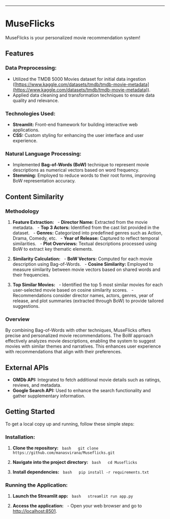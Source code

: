 ---

# MuseFlicks

MuseFlicks is your personalized movie recommendation system!

## Features

### Data Preprocessing:
- Utilized the TMDB 5000 Movies dataset for initial data ingestion ([https://www.kaggle.com/datasets/tmdb/tmdb-movie-metadata](https://www.kaggle.com/datasets/tmdb/tmdb-movie-metadata)).
- Applied data cleaning and transformation techniques to ensure data quality and relevance.

### Technologies Used:
- **Streamlit:** Front-end framework for building interactive web applications.
- **CSS:** Custom styling for enhancing the user interface and user experience.

### Natural Language Processing:

- Implemented **Bag-of-Words (BoW)** technique to represent movie descriptions as numerical vectors based on word frequency.
- **Stemming:** Employed to reduce words to their root forms, improving BoW representation accuracy.

## Content Similarity

### Methodology

1. **Feature Extraction:**
  - **Director Name:** Extracted from the movie metadata.
  - **Top 3 Actors:** Identified from the cast list provided in the dataset.
  - **Genres:** Categorized into predefined genres such as Action, Drama, Comedy, etc.
  - **Year of Release:** Captured to reflect temporal similarities.
  - **Plot Overviews:** Textual descriptions processed using BoW to extract key thematic elements.

2. **Similarity Calculation:**
  - **BoW Vectors:** Computed for each movie description using Bag-of-Words.
  - **Cosine Similarity:** Employed to measure similarity between movie vectors based on shared words and their frequencies.

3. **Top Similar Movies:**
  - Identified the top 5 most similar movies for each user-selected movie based on cosine similarity scores.
  - Recommendations consider director names, actors, genres, year of release, and plot summaries (extracted through BoW) to provide tailored suggestions.

### Overview

By combining Bag-of-Words with other techniques, MuseFlicks offers precise and personalized movie recommendations. The BoW approach effectively analyzes movie descriptions, enabling the system to suggest movies with similar themes and narratives. This enhances user experience with recommendations that align with their preferences.

## External APIs

- **OMDb API:** Integrated to fetch additional movie details such as ratings, reviews, and metadata.
- **Google Search API:** Used to enhance the search functionality and gather supplementary information.

## Getting Started

To get a local copy up and running, follow these simple steps:

### Installation:

1. **Clone the repository:**
  ```bash
  git clone https://github.com/manasvirana/Museflicks.git 
  ```

2. **Navigate into the project directory:**
  ```bash
  cd Museflicks
  ```

3. **Install dependencies:**
  ```bash
  pip install -r requirements.txt
  ```

### Running the Application:

1. **Launch the Streamlit app:**
  ```bash
  streamlit run app.py
  ```

2. **Access the application:**
  - Open your web browser and go to [http://localhost:8501](http://localhost:8501).


